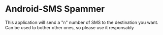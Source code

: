 # Android-SMS Spammer
 This application will send a "n" number of SMS to the destination you want. Can be used to bother other ones, so please use it responsably
